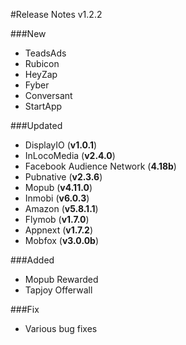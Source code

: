 #Release Notes v1.2.2

###New
* TeadsAds
* Rubicon
* HeyZap
* Fyber
* Conversant
* StartApp

###Updated
* DisplayIO (**v1.0.1**)
* InLocoMedia (**v2.4.0**)
* Facebook Audience Network (**4.18b**)
* Pubnative (**v2.3.6**)
* Mopub (**v4.11.0**)
* Inmobi (**v6.0.3**)
* Amazon (**v5.8.1.1**)
* Flymob (**v1.7.0**)
* Appnext (**v1.7.2**)
* Mobfox (**v3.0.0b**)

###Added
* Mopub Rewarded
* Tapjoy Offerwall

###Fix
* Various bug fixes
